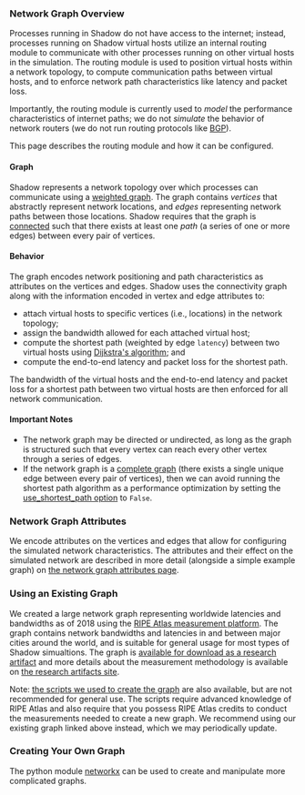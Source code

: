 ### Network Graph Overview

Processes running in Shadow do not have access to the internet; instead, processes running on Shadow virtual hosts utilize an internal routing module to communicate with other processes running on other virtual hosts in the simulation. The routing module is used to position virtual hosts within a network topology, to compute communication paths between virtual hosts, and to enforce network path characteristics like latency and packet loss.

Importantly, the routing module is currently used to _model_ the performance characteristics of internet paths; we do not _simulate_ the behavior of network routers (we do not run routing protocols like [BGP](https://en.wikipedia.org/wiki/Border_Gateway_Protocol)).

This page describes the routing module and how it can be configured.

#### Graph

Shadow represents a network topology over which processes can communicate using a [weighted graph](https://en.wikipedia.org/wiki/Graph_(discrete_mathematics)). The graph contains _vertices_ that abstractly represent network locations, and _edges_ representing network paths between those locations. Shadow requires that the graph is [connected](https://en.wikipedia.org/wiki/Connectivity_(graph_theory)) such that there exists at least one _path_ (a series of one or more edges) between every pair of vertices.

#### Behavior

The graph encodes network positioning and path characteristics as attributes on the vertices and edges. Shadow uses the connectivity graph along with the information encoded in vertex and edge attributes to:

  - attach virtual hosts to specific vertices (i.e., locations) in the network topology;
  - assign the bandwidth allowed for each attached virtual host;
  - compute the shortest path (weighted by edge `latency`) between two virtual hosts using [Dijkstra's algorithm](https://en.wikipedia.org/wiki/Dijkstra%27s_algorithm); and
  - compute the end-to-end latency and packet loss for the shortest path.

The bandwidth of the virtual hosts and the end-to-end latency and packet loss for a shortest path between two virtual hosts are then enforced for all network communication.

#### Important Notes

  - The network graph may be directed or undirected, as long as the graph is structured such that every vertex can reach every other vertex through a series of edges.
  - If the network graph is a [complete graph](https://en.wikipedia.org/wiki/Complete_graph) (there exists a single unique edge between every pair of vertices), then we can avoid running the shortest path algorithm as a performance optimization by setting the [use_shortest_path option](shadow_config.md#networkuse_shortest_path) to `False`.

### Network Graph Attributes

We encode attributes on the vertices and edges that allow for configuring the simulated network characteristics. The attributes and their effect on the simulated network are described in more detail (alongside a simple example graph) on [the network graph attributes page](network_graph_attributes.md).

### Using an Existing Graph

We created a large network graph representing worldwide latencies and bandwidths as of 2018 using the [RIPE Atlas measurement platform](https://atlas.ripe.net). The graph contains network bandwidths and latencies in and between major cities around the world, and is suitable for general usage for most types of Shadow simualtions. The graph is [available for download as a research artifact](https://tmodel-ccs2018.github.io/data/shadow/network/atlas-lossless.201801.shadow113.graphml.xml.xz) and more details about the measurement methodology is available on [the research artifacts site](https://tmodel-ccs2018.github.io).

Note: [the scripts we used to create the graph](http://github.com/shadow/atlas) are also available, but are not recommended for general use. The scripts require advanced knowledge of RIPE Atlas and also require that you possess RIPE Atlas credits to conduct the measurements needed to create a new graph. We recommend using our existing graph linked above instead, which we may periodically update.

### Creating Your Own Graph

The python module [networkx](http://networkx.github.io/) can be used to create and manipulate more complicated graphs.
